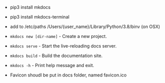 * pip3 install mkdocs 
* pip3 install mkdocs-terminal 
* add to /etc/paths /Users/{user_name}/Library/Python/3.8/binv (on OSX)


* `mkdocs new [dir-name]` - Create a new project.
* `mkdocs serve` - Start the live-reloading docs server.
* `mkdocs build` - Build the documentation site.
* `mkdocs -h` - Print help message and exit.


* Favicon shoudl be put in docs folder, named favicon.ico